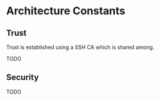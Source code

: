 # Architecture Constants

## Trust

Trust is established using a SSH CA which is shared among.

TODO

## Security

TODO
